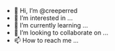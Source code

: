 - 👋 Hi, I’m @creeperred
- 👀 I’m interested in ...
- 🌱 I’m currently learning ...
- 💞️ I’m looking to collaborate on ...
- 📫 How to reach me ...

<!---
creeperred/creeperred is a ✨ special ✨ repository because its `README.md` (this file) appears on your GitHub profile.
You can click the Preview link to take a look at your changes.
--->
